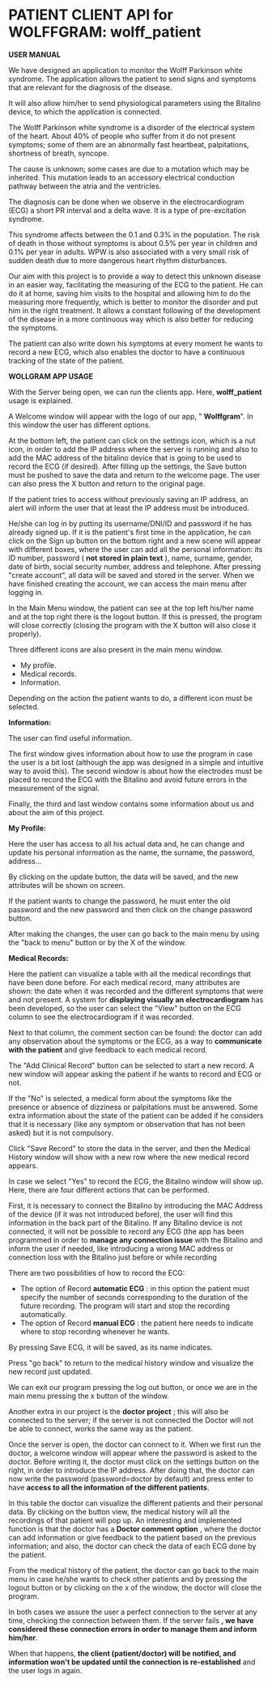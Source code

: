 # PATIENT CLIENT API for WOLFFGRAM: wolff_patient

**USER MANUAL**

We have designed an application to monitor the Wolff Parkinson white syndrome. The application allows the patient to send signs and symptoms that are relevant for the diagnosis of the disease.

It will also allow him/her to send physiological parameters using the Bitalino device, to which the application is connected.

The Wolff Parkinson white syndrome is a disorder of the electrical system of the heart. About 40% of people who suffer from it do not present symptoms; some of them are an abnormally fast heartbeat, palpitations, shortness of breath, syncope.

The cause is unknown; some cases are due to a mutation which may be inherited. This mutation leads to an accessory electrical conduction pathway between the atria and the ventricles.

The diagnosis can be done when we observe in the electrocardiogram (ECG) a short PR interval and a delta wave. It is a type of pre-excitation syndrome.

This syndrome affects between the 0.1 and 0.3% in the population. The risk of death in those without symptoms is about 0.5% per year in children and 0.1% per year in adults. WPW is also associated with a very small risk of sudden death due to more dangerous heart rhythm disturbances.

Our aim with this project is to provide a way to detect this unknown disease in an easier way, facilitating the measuring of the ECG to the patient. He can do it at home, saving him visits to the hospital and allowing him to do the measuring more frequently, which is better to monitor the disorder and put him in the right treatment. It allows a constant following of the development of the disease in a more continuous way which is also better for reducing the symptoms.

The patient can also write down his symptoms at every moment he wants to record a new ECG, which also enables the doctor to have a continuous tracking of the state of the patient.

**WOLLGRAM APP USAGE**

With the Server being open, we can run the clients app. Here, **wolff\_patient** usage is explained.

A Welcome window will appear with the logo of our app, &quot; **Wolffgram**&quot;. In this window the user has different options.


At the bottom left, the patient can click on the settings icon, which is a nut icon, in order to add the IP address where the server is running and also to add the MAC address of the bitalino device that is going to be used to record the ECG (if desired). After filling up the settings, the Save button must be pushed to save the data and return to the welcome page. The user can also press the X button and return to the original page.

If the patient tries to access without previously saving an IP address, an alert will inform the user that at least the IP address must be introduced.

He/she can log in by putting its username/DNI/ID and password if he has already signed up. If it is the patient&#39;s first time in the application, he can click on the Sign up button on the bottom right and a new scene will appear with different boxes, where the user can add all the personal information: its ID number, password ( **not stored in plain text** ), name, surname, gender, date of birth, social security number, address and telephone. After pressing &quot;create account&quot;, all data will be saved and stored in the server. When we have finished creating the account, we can access the main menu after logging in.


In the Main Menu window, the patient can see at the top left his/her name and at the top right there is the logout button. If this is pressed, the program will close correctly (closing the program with the X button will also close it properly).

Three different icons are also present in the main menu window.

- My profile.
- Medical records.
- Information.


Depending on the action the patient wants to do, a different icon must be selected.

**Information:**

The user can find useful information.


The first window gives information about how to use the program in case the user is a bit lost (although the app was designed in a simple and intuitive way to avoid this). The second window is about how the electrodes must be placed to record the ECG with the Bitalino and avoid future errors in the measurement of the signal.

Finally, the third and last window contains some information about us and about the aim of this project.


**My Profile:**

Here the user has access to all his actual data and, he can change and update his personal information as the name, the surname, the password, address…

By clicking on the update button, the data will be saved, and the new attributes will be shown on screen.

If the patient wants to change the password, he must enter the old password and the new password and then click on the change password button.

After making the changes, the user can go back to the main menu by using the &quot;back to menu&quot; button or by the X of the window.

**Medical Records:**

Here the patient can visualize a table with all the medical recordings that have been done before. For each medical record, many attributes are shown: the date when it was recorded and the different symptoms that were and not present. A system for **displaying visually an electrocardiogram** has been developed, so the user can select the &quot;View&quot; button on the ECG column to see the electrocardiogram if it was recorded.

Next to that column, the comment section can be found: the doctor can add any observation about the symptoms or the ECG, as a way to **communicate with the patient** and give feedback to each medical record.

The &quot;Add Clinical Record&quot; button can be selected to start a new record. A new window will appear asking the patient if he wants to record and ECG or not.


If the &quot;No&quot; is selected, a medical form about the symptoms like the presence or absence of dizziness or palpitations must be answered. Some extra information about the state of the patient can be added if he considers that it is necessary (like any symptom or observation that has not been asked) but it is not compulsory.


Click &quot;Save Record&quot; to store the data in the server, and then the Medical History window will show with a new row where the new medical record appears.

In case we select &quot;Yes&quot; to record the ECG, the Bitalino window will show up. Here, there are four different actions that can be performed.


First, it is necessary to connect the Bitalino by introducing the MAC Address of the device (if it was not introduced before), the user will find this information in the back part of the Bitalino. If any Bitalino device is not connected, it will not be possible to record any ECG (the app has been programmed in order to **manage any connection issue** with the Bitalino and inform the user if needed, like introducing a wrong MAC address or connection loss with the Bitalino just before or while recording

There are two possibilities of how to record the ECG:

- The option of Record **automatic ECG** : in this option the patient must specify the number of seconds corresponding to the duration of the future recording. The program will start and stop the recording automatically.
- The option of Record **manual ECG** : the patient here needs to indicate where to stop recording whenever he wants.


By pressing Save ECG, it will be saved, as its name indicates.

Press &quot;go back&quot; to return to the medical history window and visualize the new record just updated.


We can exit our program pressing the log out button, or once we are in the main menu pressing the x button of the window.

Another extra in our project is the **doctor project** ; this will also be connected to the server; if the server is not connected the Doctor will not be able to connect, works the same way as the patient.


Once the server is open, the doctor can connect to it. When we first run the doctor, a welcome window will appear where the password is asked to the doctor. Before writing it, the doctor must click on the settings button on the right, in order to introduce the IP address. After doing that, the doctor can now write the password (password=doctor by default) and press enter to have **access to all the information of the different patients**.


In this table the doctor can visualize the different patients and their personal data. By clicking on the button view, the medical history will all the recordings of that patient will pop up. An interesting and implemented function is that the doctor has a **Doctor comment option** , where the doctor can add information or give feedback to the patient based on the previous information; and also, the doctor can check the data of each ECG done by the patient.


From the medical history of the patient, the doctor can go back to the main menu in case he/she wants to check other patients and by pressing the logout button or by clicking on the x of the window, the doctor will close the program.

In both cases we assure the user a perfect connection to the server at any time, checking the connection between them. If the server fails **, we have considered these connection errors in order to manage them and inform him/her**.

When that happens, **the client (patient/doctor) will be notified, and information won&#39;t be updated until the connection is re-established** and the user logs in again.
